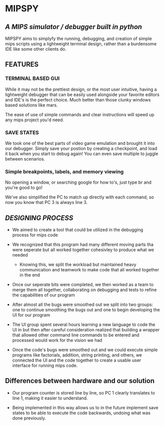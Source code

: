 # MIPSPY 
## *A MIPS simulator / debugger built in python*
MIPSPY aims to simplyfy the running, debugging, and creation of simple mips scripts using a lightweight terminal design, rather than a burdensome IDE like some other clients do.

## FEATURES

### TERMINAL BASED GUI
While it may not be the prettiest design, or the most user intuitive, having a lightweight debugger that can be easily used alongside your favorite editors and IDE's is the perfect choice.  Much better than those clunky windows based solutions like mars.

The ease of use of simple commands and clear instructions will speed up any mips project you'd need.

### SAVE STATES
We took one of the best parts of video game emulation and brought it into our debugger.  Simply save your postion by creating a checkpoint, and load it back when you start to debug again! You can even save multiple to juggle between scenarios.

### Simple breakpoints, labels, and memory viewing
No opening a window, or searching google for how to's, just type br and you're good to go!

We've also simplified the PC to match up directly with each command, so now you know that PC 3 is always line 3.


## *DESIGNING PROCESS*

- We aimed to create a tool that could be utilized in the debugging process for mips code

- We recognized that this program had many different moving parts tha were seperate but all worked together cohesivley to produce what we needed

	- Knowing this, we split the workload but maintained heavy communication and teamwork to make code that all worked together in the end

- Once our seperate bits were completed, we then worked as a team to merge them all together, collaborating on debugging and tests to refine the capabilities of our program

- After almost all the bugs were smoothed out we split into two groups: one to continue smoothing the bugs out and one to begin developing the UI for our program

- The UI group spent several hours learning a new language to code the UI in but then after careful consideration realized that building a wrapper that allowed other command line commands to be entered and processed would work for the vision we had

- Once the code's bugs were smoothed out and we could execute simple programs like factorials, addition, string printing, and others, we connected the UI and the code together to create a usable user interface for running mips code.

## Differences between hardware and our solution
- Our program counter is stored line by line, so PC 1 clearly translates to line 1, making it easier to understand.  

- Being implemented in this way allows us to in the future implement save states to be able to execute the code backwards, undoing what was done previously.



